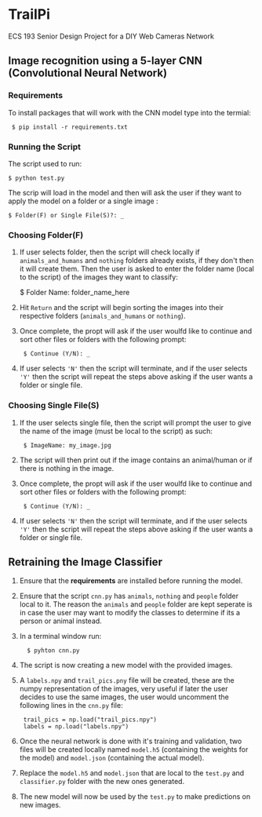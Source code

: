 # TrailPi
ECS 193 Senior Design Project for a DIY Web Cameras Network

## Image recognition using a 5-layer CNN (Convolutional Neural Network)

### Requirements

To install packages that will work with the CNN model type into the termial:

     $ pip install -r requirements.txt 

### **Running the Script**
The script used to run:

    $ python test.py

 The scrip will load in the model and then will ask the user if they want to apply the model on a folder or a single image :

    $ Folder(F) or Single File(S)?: _

### **Choosing Folder(F)**
1. If user selects folder, then the script will check locally if `animals_and_humans` and `nothing` folders already exists, if they don't then it will create them. Then the user is asked to enter the folder name (local to the script) of the images they want to classify:

    $ Folder Name: folder_name_here

2. Hit `Return` and the script will begin sorting the images into their respective folders (`animals_and_humans` or `nothing`).
3. Once complete, the propt will ask if the user woulfd like to continue and sort other files or folders with the following prompt:

        $ Continue (Y/N): _

4. If user selects `'N'` then the script will terminate, and if the user selects `'Y'` then the script will repeat the steps above asking if the user wants a folder or single file.

### **Choosing Single File(S)**
1. If the user selects single file, then the script will prompt the user to give the name of the image (must be local to the script) as such:

        $ ImageName: my_image.jpg 

2. The script will then print out if the image contains an animal/human or if there is nothing in the image.
3. Once complete, the propt will ask if the user woulfd like to continue and sort other files or folders with the following prompt:

        $ Continue (Y/N): _ 
4. If user selects `'N'` then the script will terminate, and if the user selects `'Y'` then the script will repeat the steps above asking if the user wants a folder or single file.


## **Retraining the Image Classifier**

1. Ensure that the **requirements** are installed before running the model.
2. Ensure that the script `cnn.py` has  `animals`, `nothing` and `people` folder local to it. The reason the `animals` and `people` folder are kept seperate is in case the user may want to modify the classes to determine if its a person or animal instead. 
3. In  a terminal window run:

         $ pyhton cnn.py

4. The script is now creating a new model with the provided images.
5. A `labels.npy` and `trail_pics.pny` file will be created, these are the numpy representation of the images, very useful if later the user decides to use the same images, the user would uncomment the following lines in the `cnn.py` file:

        trail_pics = np.load("trail_pics.npy")
        labels = np.load("labels.npy")
6. Once the neural network is done with it's training and validation, two files will  be created locally named `model.h5` (containing the weights for the model) and `model.json` (containing the actual model).
7. Replace the `model.h5` and `model.json` that are local to the `test.py` and `classifier.py` folder with the new ones generated.
8. The new model will now be used by the `test.py` to make predictions on new images. 
